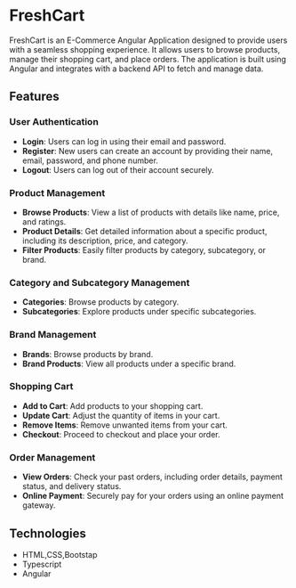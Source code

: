 # FreshCart
FreshCart is an E-Commerce Angular Application designed to provide users with a seamless shopping experience. It allows users to browse products, manage their shopping cart, and place orders. The application is built using Angular and integrates with a backend API to fetch and manage data.
## Features
### User Authentication
- **Login**: Users can log in using their email and password.
- **Register**: New users can create an account by providing their name, email, password, and phone number.
- **Logout**: Users can log out of their account securely.

### Product Management
- **Browse Products**: View a list of products with details like name, price, and ratings.
- **Product Details**: Get detailed information about a specific product, including its description, price, and category.
- **Filter Products**: Easily filter products by category, subcategory, or brand.

### Category and Subcategory Management
- **Categories**: Browse products by category.
- **Subcategories**: Explore products under specific subcategories.

### Brand Management
- **Brands**: Browse products by brand.
- **Brand Products**: View all products under a specific brand.

### Shopping Cart
- **Add to Cart**: Add products to your shopping cart.
- **Update Cart**: Adjust the quantity of items in your cart.
- **Remove Items**: Remove unwanted items from your cart.
- **Checkout**: Proceed to checkout and place your order.

### Order Management
- **View Orders**: Check your past orders, including order details, payment status, and delivery status.
- **Online Payment**: Securely pay for your orders using an online payment gateway.

## Technologies
- HTML,CSS,Bootstap
- Typescript
- Angular
